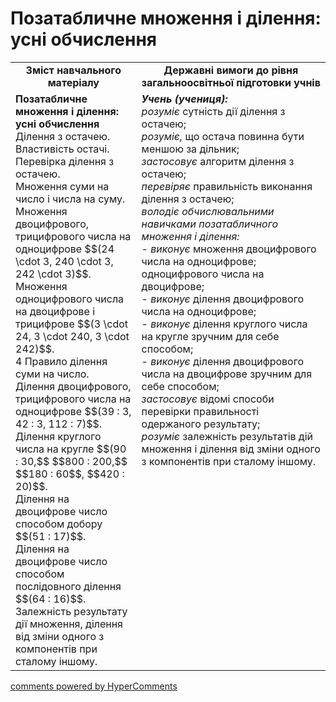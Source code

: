 <div id="hypercomments_widget" class="js-hypercomments-widget invisible"></div>

# Позатабличне множення і ділення: усні обчислення

<table>
  <tr>
    <td width="40%" align="center"><b>Зміст навчального матеріалу<b></td>
    <td width="60%" align="center"><b>Державні вимоги до рівня загальноосвітньої підготовки учнів</b></td>
  </tr>
  <tr>
     <td width="40%" style="vertical-align:top !important;"><b>Позатабличне множення і ділення: усні обчислення </b><br>
Ділення з остачею. Властивість остачі.<br> 
Перевірка ділення з остачею.<br>
Множення суми на число і числа на суму.<br>
Множення двоцифрового, трицифрового числа на одноцифрове $$(24 \cdot 3, 240 \cdot 3, 242 \cdot 3)$$. <br>
Множення одноцифрового числа на двоцифрове і трицифрове $$(3 \cdot 24, 3 \cdot 240, 3 \cdot 242)$$.<br>4
Правило ділення суми на число.<br>
Ділення двоцифрового, трицифрового числа на одноцифрове $$(39 : 3, 42 : 3, 112 : 7)$$.
Ділення круглого числа на кругле $$(90 : 30,$$ $$800 : 200,$$ $$180 : 60$$, $$420 : 20)$$.<br>
Ділення на двоцифрове число способом добору $$(51 : 17)$$.<br> 
Ділення на двоцифрове число способом послідовного ділення $$(64 : 16)$$.<br>
Залежність результату дії множення, ділення від зміни одного з компонентів при сталому іншому.<br></td>
    <td width="60%" style="vertical-align:top !important;"><i><b>Учень (учениця):</b></i><br>
<i>розуміє</i> сутність дії ділення з остачею; <br>
<i>розуміє,</i> що остача повинна бути меншою за дільник;<br>
<i>застосовує</i> алгоритм ділення з остачею; <br>
<i>перевіряє</i> правильність виконання ділення з остачею;<br>
<i>володіє обчислювальними навичками позатабличного множення і ділення:</i><br>
- <i>виконує</i> множення двоцифрового числа на одноцифрове; одноцифрового числа на двоцифрове;<br>
- <i>виконує</i> ділення двоцифрового числа на одноцифрове;<br>
- <i>виконує</i> ділення круглого числа на кругле зручним для себе способом;<br>
- <i>виконує</i> ділення двоцифрового числа на двоцифрове зручним для себе способом;<br>
<i>застосовує</i> відомі способи перевірки правильності одержаного результату;<br>
<i>розуміє</i> залежність результатів дій множення і ділення від зміни одного з компонентів при сталому іншому.<br></td>
  </tr>
</table>

<div class="js-hypercomments-container">
    <a href="http://hypercomments.com" class="hc-link" title="comments widget">comments powered by HyperComments</a>
</div>
